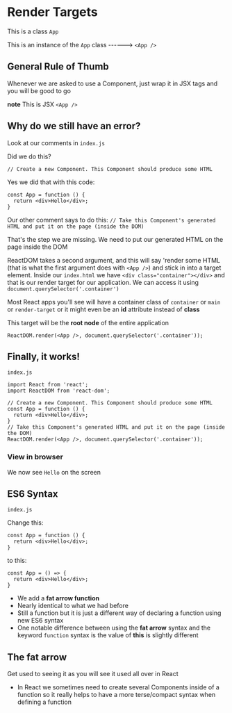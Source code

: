 # Render Targets
This is a class `App`

This is an instance of the `App` class ------> `<App />`

## General Rule of Thumb
Whenever we are asked to use a Component, just wrap it in JSX tags and you will be good to go

**note** This is JSX `<App />`

## Why do we still have an error?
Look at our comments in `index.js`

Did we do this?
```
// Create a new Component. This Component should produce some HTML
```

Yes we did that with this code:

```
const App = function () {
  return <div>Hello</div>;
}
```

Our other comment says to do this:
`// Take this Component's generated HTML and put it on the page (inside the DOM)`

That's the step we are missing. We need to put our generated HTML on the page inside the DOM

ReactDOM takes a second argument, and this will say 'render some HTML (that is what the first argument does with `<App />`) and stick in into a target element. Inside our `index.html` we have `<div class="container"></div>` and that is our render target for our application. We can access it using `document.querySelector('.container')`

Most React apps you'll see will have a container class of `container` or `main` or `render-target` or it might even be an **id** attribute instead of **class**

This target will be the **root node** of the entire application

`ReactDOM.render(<App />, document.querySelector('.container'));`

## Finally, it works!
`index.js`

```
import React from 'react';
import ReactDOM from 'react-dom';

// Create a new Component. This Component should produce some HTML
const App = function () {
  return <div>Hello</div>;
}
// Take this Component's generated HTML and put it on the page (inside the DOM)
ReactDOM.render(<App />, document.querySelector('.container'));
```

### View in browser
We now see `Hello` on the screen

## ES6 Syntax

`index.js`

Change this:

```
const App = function () {
  return <div>Hello</div>;
}
```

to this:

```
const App = () => {
  return <div>Hello</div>;
}
```

* We add a **fat arrow function**
* Nearly identical to what we had before
* Still a function but it is just a different way of declaring a function using new ES6 syntax
* One notable difference between using the **fat arrow** syntax and the keyword `function` syntax is the value of **this** is slightly different

## The fat arrow
Get used to seeing it as you will see it used all over in React

* In React we sometimes need to create several Components inside of a function so it really helps to have a more terse/compact syntax when defining a function

